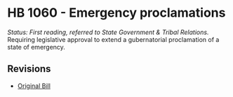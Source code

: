 # HB 1060 - Emergency proclamations
*Status: First reading, referred to State Government & Tribal Relations.*
Requiring legislative approval to extend a gubernatorial proclamation of a state of emergency.

## Revisions
* [Original Bill](1/)